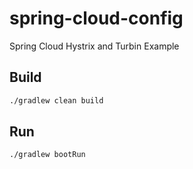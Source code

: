 # spring-cloud-config

Spring Cloud Hystrix and Turbin Example 

## Build

```sh
./gradlew clean build 
```

## Run 

```sh
./gradlew bootRun 
```
